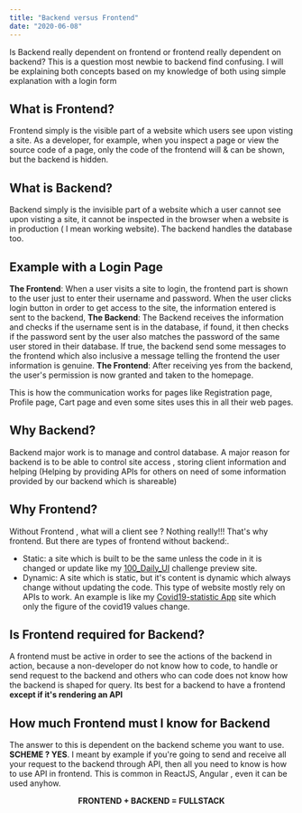 ```yaml
---
title: "Backend versus Frontend"
date: "2020-06-08"
---
```

Is Backend really dependent on frontend or frontend really dependent on backend? This is a question most newbie to backend find confusing. I will be explaining both concepts based on my knowledge of both using simple explanation with a login form

## What is Frontend?
Frontend simply is the visible part of a website which users see upon visting a site. As a developer, for example, when you inspect a page or view the source code of a page, only the code of the frontend will & can be shown, but the backend is hidden.

## What is Backend?
Backend simply is the invisible part of a website which a user cannot see upon visting a site, it cannot be inspected in the browser when a website is in production ( I mean working website). The backend handles the database too.

## Example with a Login Page
**The Frontend**: When a user visits a site to login, the frontend part is shown to the user just to enter their username and password. When the user clicks login button in order to get access to the site, the information entered is sent to the backend, 
**The Backend**: The Backend receives the information and checks if the username sent is in the database, if found, it then checks if the password sent by the user also matches the password of the same user stored in their database. If true, the backend send some messages to the frontend which also inclusive a message telling the frontend the user information is genuine.
**The Frontend**: After receiving  yes from the  backend, the user's permission is now granted and taken to the homepage.  

This is how the communication works for pages  like Registration page, Profile page, Cart page and even some sites uses this in all their web pages.

## Why Backend?
Backend major work is to manage and control database. A major reason for backend is to be able to control site access ,  storing client information and helping (Helping by providing APIs for others on need of some information provided by our backend which is shareable)

## Why Frontend?
Without Frontend , what will a client see ? Nothing really!!! That's why frontend. But there are types of frontend without backend:.  
+ Static: a site which is built to be the same unless the code in it is changed or update like my [100_Daily_UI](https://100_Daily_UI.netlify.app) challenge preview site.
+ Dynamic: A site which is static, but it's content is dynamic which always change without updating the code. This type of website mostly rely on APIs to work. An example is like my [Covid19-statistic App](https://covid19-statistic.netlify.app) site which only the figure of the covid19 values change.

## Is Frontend required for Backend?
A frontend must be active in order to see the actions of the backend in action, because a non-developer do not know how to code, to handle or send request to the backend and others who can code does not know how the backend is shaped for query. Its best for a backend to have a frontend **except if it's rendering an API** 

## How much Frontend must I know for Backend
The answer to this is dependent on the backend scheme you want to use. **SCHEME ? YES**. I meant by example if you're going to send and receive all your request to the backend through API, then all you need to know is how to use API in frontend. This is common in ReactJS, Angular , even it can be used anyhow.

**<p align="center">FRONTEND + BACKEND = FULLSTACK</p>**
